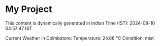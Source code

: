 # My Project

This content is dynamically generated in Indian Time (IST): 2024-08-10 04:57:47 IST


Current Weather in Coimbatore:
Temperature: 24.88 °C
Condition: mist
